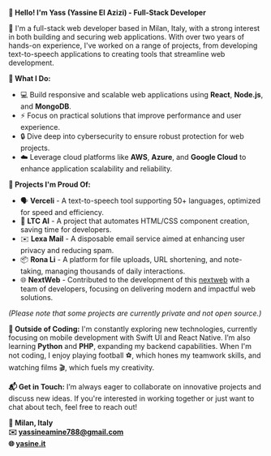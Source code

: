 **👋 Hello! I'm Yass (Yassine El Azizi) - Full-Stack Developer**

🚀 I'm a full-stack web developer based in Milan, Italy, with a strong interest in both building and securing web applications. With over two years of hands-on experience, I've worked on a range of projects, from developing text-to-speech applications to creating tools that streamline web development.

**🔧 What I Do:**
- 💻 Build responsive and scalable web applications using **React**, **Node.js**, and **MongoDB**.
- ⚡ Focus on practical solutions that improve performance and user experience.
- 🔒 Dive deep into cybersecurity to ensure robust protection for web projects.
- ☁️ Leverage cloud platforms like **AWS**, **Azure**, and **Google Cloud** to enhance application scalability and reliability.

**📂 Projects I'm Proud Of:**
- 🗣️ **Verceli** - A text-to-speech tool supporting 50+ languages, optimized for speed and efficiency.
- 🤖 **LTC AI** - A project that automates HTML/CSS component creation, saving time for developers.
- ✉️ **Lexa Mail** - A disposable email service aimed at enhancing user privacy and reducing spam.
- 📦 **Rona Li** - A platform for file uploads, URL shortening, and note-taking, managing thousands of daily interactions.
- 🌐 **NextWeb** - Contributed to the development of this [nextweb](https://next-web-kappa.vercel.app/) with a team of developers, focusing on delivering modern and impactful web solutions.

*(Please note that some projects are currently private and not open source.)*

**🎯 Outside of Coding:**
I'm constantly exploring new technologies, currently focusing on mobile development with Swift UI and React Native. I’m also learning **Python** and **PHP**, expanding my backend capabilities. When I'm not coding, I enjoy playing football ⚽, which hones my teamwork skills, and watching films 🎬, which fuels my creativity.

**📬 Get in Touch:**
I’m always eager to collaborate on innovative projects and discuss new ideas. If you're interested in working together or just want to chat about tech, feel free to reach out!

**📍 Milan, Italy**  
**✉️ yassineamine788@gmail.com**  
**🌐 [yasine.it](https://yasine.it/)**
